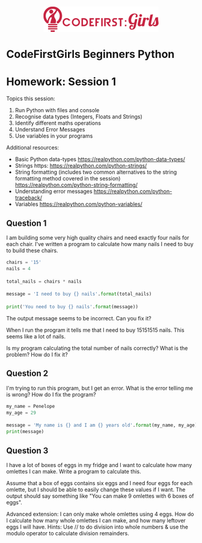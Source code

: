 <p align="center">
  <img src="logo.png">
</p>

# CodeFirstGirls Beginners Python

# Homework: Session 1

Topics this session:

1. Run Python with files and console
1. Recognise data types (Integers, Floats and Strings)
1. Identify different maths operations
1. Understand Error Messages
1. Use variables in your programs


Additional resources:

- Basic Python data-types <https://realpython.com/python-data-types/>
- Strings https: <https://realpython.com/python-strings/>
- String formatting (includes two common alternatives to the string formatting method covered in the session) <https://realpython.com/python-string-formatting/>
- Understanding error messages <https://realpython.com/python-traceback/>
- Variables <https://realpython.com/python-variables/>

## Question 1

I am building some very high quality chairs and need exactly four nails for each chair. I've written a program to calculate how many nails I need to buy to build these chairs.

```python
chairs = '15'
nails = 4

total_nails = chairs * nails

message = 'I need to buy {} nails'.format(total_nails)

print('You need to buy {} nails'.format(message))
```
The output message seems to be incorrect. Can you fix it?

When I run the program it tells me that I need to buy 15151515 nails. This seems like a lot of nails.

Is my program calculating the total number of nails correctly? What is the problem? How do I fix it?


## Question 2

I'm trying to run this program, but I get an error. What is the error telling me is wrong? How do I fix the program?

```python
my_name = Penelope
my_age = 29

message = 'My name is {} and I am {} years old'.format(my_name, my_age)
print(message)
``` 

## Question 3

I have a lot of boxes of eggs in my fridge and I want to calculate how many omlettes I can make. Write a program to calculate this.

Assume that a box of eggs contains six eggs and I need four eggs for each omlette, but I should be able to easily change these values if I want. The output should say something like "You can make 9 omlettes with 6 boxes of eggs". 

Advanced extension: I can only make whole omlettes using 4 eggs. How do I calculate how many whole omlettes I can make, and how many leftover eggs I will have. Hints: Use // to do division into whole numbers & use the modulo operator to calculate division remainders.
